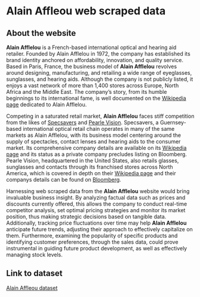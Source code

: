 # Alain Affleou web scraped data 

## About the website

**Alain Afflelou** is a French-based international optical and hearing aid retailer. Founded by Alain Afflelou in 1972, the company has established its brand identity anchored on affordability, innovation, and quality service. Based in Paris, France, the business model of **Alain Afflelou** revolves around designing, manufacturing, and retailing a wide range of eyeglasses, sunglasses, and hearing aids. Although the company is not publicly listed, it enjoys a vast network of more than 1,400 stores across Europe, North Africa and the Middle East. The company’s story, from its humble beginnings to its international fame, is well documented on the [Wikipedia page](https://en.wikipedia.org/wiki/Alain_Afflelou) dedicated to Alain Afflelou.

Competing in a saturated retail market, **Alain Afflelou** faces stiff competition from the likes of [Specsavers](https://www.specsavers.co.uk/) and [Pearle Vision](https://www.pearlevision.com). Specsavers, a Guernsey-based international optical retail chain operates in many of the same markets as Alain Afflelou, with its business model centering around the supply of spectacles, contact lenses and hearing aids to the consumer market. Its comprehensive company details are available on its [Wikipedia page](https://en.wikipedia.org/wiki/Specsavers) and its status as a private company precludes listing on Bloomberg. Pearle Vision, headquartered in the United States, also retails glasses, sunglasses and contacts through its franchised stores across North America, which is covered in depth on their [Wikipedia page](https://en.wikipedia.org/wiki/Pearle_Vision) and their companys details can be found on [Bloomberg](https://www.bloomberg.com/profile/company/134487Z:US).

Harnessing web scraped data from the **Alain Afflelou** website would bring invaluable business insight. By analyzing factual data such as prices and discounts currently offered, this allows the company to conduct real-time competitor analysis, set optimal pricing strategies and monitor its market position, thus making strategic decisions based on tangible data. Additionally, tracking price fluctuations over time may help **Alain Afflelou** anticipate future trends, adjusting their approach to effectively capitalize on them. Furthermore, examining the popularity of specific products and identifying customer preferences, through the sales data, could prove instrumental in guiding future product development, as well as effectively managing stock levels.


## Link to **dataset**

[Alain Affleou dataset](https://www.databoutique.com/buy-data-list-subset/Alain%20Affleou%20web%20scraped%20data/r/rec6mTadLhP9Ef0L7)
